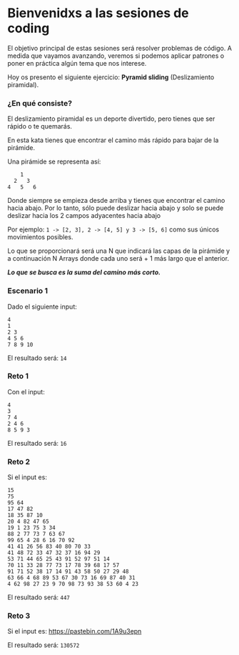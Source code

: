# Bienvenidxs a las sesiones de coding

El objetivo principal de estas sesiones será resolver problemas de código. A medida que vayamos avanzando, veremos
si podemos aplicar patrones o poner en práctica algún tema que nos interese.

Hoy os presento el siguiente ejercicio: **Pyramid sliding** (Deslizamiento piramidal).

### ¿En qué consiste?

El deslizamiento piramidal es un deporte divertido, pero tienes que ser rápido o te quemarás.

En esta kata tienes que encontrar el camino más rápido para bajar de la pirámide.

Una pirámide se representa así:
```
    1
  2   3
4   5   6
```
Donde siempre se empieza desde arriba y tienes que encontrar el camino hacia abajo. Por lo tanto,
sólo puede deslizar hacia abajo y solo se puede deslizar hacia los 2 campos adyacentes hacia abajo

Por ejemplo: `1 -> [2, 3], 2 -> [4, 5] y 3 -> [5, 6]` como sus únicos movimientos posibles.

Lo que se proporcionará será una N que indicará las capas de la pirámide y a continuación N Arrays donde cada
uno será + 1 más largo que el anterior.

**_Lo que se busca es la suma del camino más corto._**


### Escenario 1
Dado el siguiente input:
```
4
1
2 3
4 5 6
7 8 9 10
```
El resultado será:
`14`


### Reto 1
Con el input:
```
4
3
7 4 
2 4 6 
8 5 9 3
```
El resultado será:
`16`

### Reto 2
Si el input es:
```
15
75
95 64
17 47 82
18 35 87 10
20 4 82 47 65
19 1 23 75 3 34
88 2 77 73 7 63 67
99 65 4 28 6 16 70 92
41 41 26 56 83 40 80 70 33
41 48 72 33 47 32 37 16 94 29
53 71 44 65 25 43 91 52 97 51 14
70 11 33 28 77 73 17 78 39 68 17 57
91 71 52 38 17 14 91 43 58 50 27 29 48
63 66 4 68 89 53 67 30 73 16 69 87 40 31
4 62 98 27 23 9 70 98 73 93 38 53 60 4 23
```
El resultado será:
`447`


### Reto 3
Si el input es: https://pastebin.com/1A9u3epn

El resultado será:
`130572`
